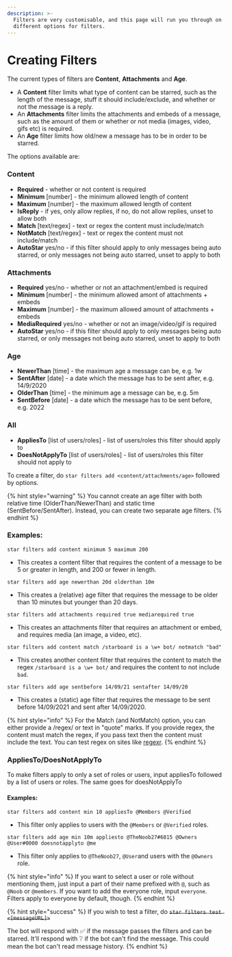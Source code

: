 ```yaml
---
description: >-
  Filters are very customisable, and this page will run you through on the many
  different options for filters.
---
```


# Creating Filters

The current types of filters are **Content**, **Attachments** and **Age**. 

* A **Content** filter limits what type of content can be starred, such as the length of the message, stuff it should include/exclude, and whether or not the message is a reply.
* An **Attachments** filter limits the attachments and embeds of a message, such as the amount of them or whether or not media \(images, video, gifs etc\) is required.
* An **Age** filter limits how old/new a message has to be in order to be starred.

The options available are:

### Content

* **Required** - whether or not content is required
* **Minimum** \[number\] - the minimum allowed length of content
* **Maximum** \[number\] - the maximum allowed length of content
* **IsReply** - if yes, only allow replies, if no, do not allow replies, unset to allow both
* **Match** \[text/regex\] - text or regex the content must include/match
* **NotMatch** \[text/regex\] - text or regex the content must not include/match
* **AutoStar** yes/no - if this filter should apply to only messages being auto starred, or only messages not being auto starred, unset to apply to both 

### Attachments

* **Required** yes/no - whether or not an attachment/embed is required
* **Minimum** \[number\] - the minimum allowed amont of attachments + embeds
* **Maximum** \[number\] - the maximum allowed amount of attachments + embeds
* **MediaRequired** yes/no - whether or not an image/video/gif is required
* **AutoStar** yes/no - if this filter should apply to only messages being auto starred, or only messages not being auto starred, unset to apply to both 

### Age

* **NewerThan** \[time\] - the maximum age a message can be, e.g. 1w
* **SentAfter** \[date\] - a date which the message has to be sent after, e.g. 14/9/2020
* **OlderThan** \[time\] - the minimum age a message can be, e.g. 5m
* **SentBefore** \[date\] - a date which the message has to be sent before, e.g. 2022

### All

* **AppliesTo** \[list of users/roles\] - list of users/roles this filter should apply to
* **DoesNotApplyTo** \[list of users/roles\] - list of users/roles this filter should not apply to

To create a filter, do `star filters add <content/attachments/age>` followed by options.

{% hint style="warning" %}
You cannot create an age filter with both relative time \(OlderThan/NewerThan\) and static time \(SentBefore/SentAfter\). Instead, you can create two separate age filters.
{% endhint %}



### Examples:

`star filters add content minimum 5 maximum 200`

* This creates a content filter that requires the content of a message to be 5 or greater in length, and 200 or fewer in length.

`star filters add age newerthan 20d olderthan 10m`

* This creates a \(relative\) age filter that requires the message to be older than 10 minutes but younger than 20 days.

`star filters add attachments required true mediarequired true`

* This creates an attachments filter that requires an attachment or embed, and requires media \(an image, a video, etc\).

`star filters add content match /starboard is a \w+ bot/ notmatch "bad"`

* This creates another content filter that requires the content to match the regex `/starboard is a \w+ bot/` and requires the content to not include `bad`.

`star filters add age sentbefore 14/09/21 sentafter 14/09/20`

* This creates a \(static\) age filter that requires the message to be sent before 14/09/2021 and sent after 14/09/2020.

{% hint style="info" %}
For the Match \(and NotMatch\) option, you can either provide a /regex/ or text in "quote" marks. If you provide regex, the content must match the regex, if you pass text then the content must include the text. You can test regex on sites like [regexr](https://regexr.com).
{% endhint %}



### AppliesTo/DoesNotApplyTo

To make filters apply to only a set of roles or users, input appliesTo followed by a list of users or roles. The same goes for doesNotApplyTo

#### Examples:

`star filters add content min 10 appliesTo @Members @Verified`

* This filter only applies to users with the `@Members` or `@Verified` roles.

`star filters add age min 10m appliesto @TheNoob27#6815 @Owners @User#0000 doesnotapplyto @me`

* This filter only applies to `@TheNoob27`, `@User`and users with the `@Owners` role.

{% hint style="info" %}
If you want to select a user or role without mentioning them, just input a part of their name prefixed with `@`, such as `@Noob` or `@members`. If you want to add the everyone role, input `everyone`. Filters apply to everyone by default, though.
{% endhint %}

{% hint style="success" %}
If you wish to test a filter, do ~~`star filters test <[messageURL]>`~~

The bot will respond with ✅ if the message passes the filters and can be starred. It'll respond with ❔ if the bot can't find the message. This could mean the bot can't read message history.
{% endhint %}

